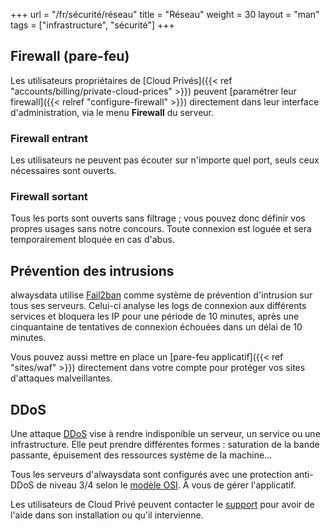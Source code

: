 +++
url = "/fr/sécurité/réseau"
title = "Réseau"
weight = 30
layout = "man"
tags = ["infrastructure", "sécurité"]
+++

## Firewall (pare-feu)

Les utilisateurs propriétaires de [Cloud Privés]({{< ref "accounts/billing/private-cloud-prices" >}}) peuvent [paramétrer leur firewall]({{< relref "configure-firewall" >}}) directement dans leur interface d'administration, via le menu **Firewall** du serveur.

### Firewall entrant

Les utilisateurs ne peuvent pas écouter sur n'importe quel port, seuls ceux nécessaires sont ouverts.

### Firewall sortant

Tous les ports sont ouverts sans filtrage ; vous pouvez donc définir vos propres usages sans notre concours. Toute connexion est loguée et sera temporairement bloquée en cas d'abus.

## Prévention des intrusions

alwaysdata utilise [Fail2ban](http://www.fail2ban.org/) comme système de prévention d'intrusion sur tous ses serveurs. Celui-ci analyse les logs de connexion aux différents services et bloquera les IP pour une période de 10 minutes, après une cinquantaine de tentatives de connexion échouées dans un délai de 10 minutes.

Vous pouvez aussi mettre en place un [pare-feu applicatif]({{< ref "sites/waf" >}}) directement dans votre compte pour protéger vos sites d'attaques malveillantes.

## DDoS

Une attaque [DDoS](https://fr.wikipedia.org/wiki/Attaque_par_d%C3%A9ni_de_service) vise à rendre indisponible un serveur, un service ou une infrastructure. Elle peut prendre différentes formes : saturation de la bande passante, épuisement des ressources système de la machine...

Tous les serveurs d'alwaysdata sont configurés avec une protection anti-DDoS de niveau 3/4 selon le [modèle OSI](https://fr.wikipedia.org/wiki/Mod%C3%A8le_OSI). À vous de gérer l'applicatif.

Les utilisateurs de Cloud Privé peuvent contacter le [support](https://admin.alwaysdata.com/support/add/) pour avoir de l'aide dans son installation ou qu'il intervienne.






